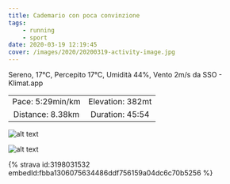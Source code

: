 ```yaml
---
title: Cademario con poca convinzione
tags:
	- running
	- sport
date: 2020-03-19 12:19:45
cover: /images/2020/20200319-activity-image.jpg
---
```


Sereno, 17°C, Percepito 17°C, Umidità 44%, Vento 2m/s da SSO - Klimat.app

| | |
| :-: | :-: |
| Pace: 5:29min/km | Elevation: 382mt |
| Distance: 8.38km | Duration: 45:54 |

![alt text](/images/2020/20200319-activity-image.jpg "Image")


![alt text](/images/2020/20200319-activity-map.png "map")


{% strava id:3198031532 embedId:fbba1306075634486ddf756159a04dc6c70b5256 %}
